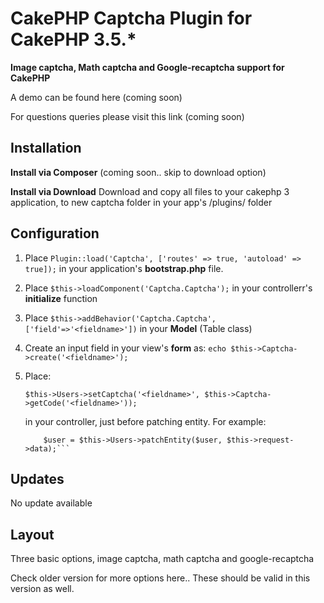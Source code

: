# CakePHP Captcha Plugin for CakePHP 3.5.*

**Image captcha, Math captcha and Google-recaptcha support for CakePHP**

A demo can be found here (coming soon)

For questions queries please visit this link (coming soon)

## Installation

**Install via Composer**
(coming soon.. skip to download option)

**Install via Download**
Download and copy all files to your cakephp 3 application, to new captcha folder in your app's <ROOT>/plugins/ folder

## Configuration

1. Place ```Plugin::load('Captcha', ['routes' => true, 'autoload' => true]);``` in your application's **bootstrap.php** file.

2. Place ```$this->loadComponent('Captcha.Captcha');``` in your controllerr's **initialize** function

3. Place  ```$this->addBehavior('Captcha.Captcha', ['field'=>'<fieldname>'])``` in your **Model** (Table class)

4. Create an input field in your view's **form** as:
	```echo $this->Captcha->create('<fieldname>');```

5. Place:

	```$this->Users->setCaptcha('<fieldname>', $this->Captcha->getCode('<fieldname>'));```

	in your controller, just before patching entity. For example:

	```$this->Users->setCaptcha('securitycode', $this->Captcha->getCode('securitycode'));
        $user = $this->Users->patchEntity($user, $this->request->data);```

## Updates

No update available

## Layout

Three basic options, image captcha, math captcha and google-recaptcha

Check older version for more options here.. These should be valid in this version as well.
